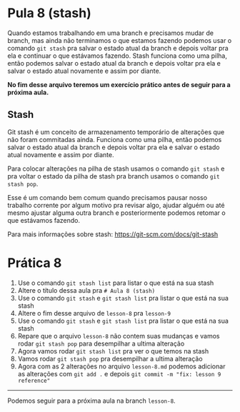 # Pula 8 (stash)

Quando estamos trabalhando em uma branch e precisamos mudar de branch, mas ainda não terminamos o que estamos fazendo podemos usar o comando `git stash` pra salvar o estado atual da branch e depois voltar pra ela e continuar o que estávamos fazendo.
Stash funciona como uma pilha, então podemos salvar o estado atual da branch e depois voltar pra ela e salvar o estado atual novamente e assim por diante.

**No fim desse arquivo teremos um exercício prático antes de seguir para a próxima aula.**

## Stash

Git stash é um conceito de armazenamento temporário de alterações que não foram commitadas ainda.
Funciona como uma pilha, então podemos salvar o estado atual da branch e depois voltar pra ela e salvar o estado atual novamente e assim por diante.

Para colocar alterações na pilha de stash usamos o comando `git stash` e pra voltar o estado da pilha de stash pra branch usamos o comando `git stash pop`.

Esse é um comando bem comum quando precisamos pausar nosso trabalho corrente por algum motivo pra revisar algo, ajudar alguém ou até mesmo ajustar alguma outra branch e posteriormente podemos retomar o que estávamos fazendo.

Para mais informações sobre stash: https://git-scm.com/docs/git-stash


# Prática 8

1. Use o comando `git stash list` para listar o que está na sua stash
2. Altere o título dessa aula pra `# Aula 8 (stash)`
3. Use o comando `git stash` e `git stash list` pra listar o que está na sua stash
4. Altere o fim desse arquivo de `lesson-8` pra `lesson-9`
5. Use o comando `git stash` e `git stash list` pra listar o que está na sua stash
6. Repare que o arquivo `lesson-8` não contem suas mudanças e vamos rodar `git stash pop` para desempilhar a ultima alteração
7. Agora vamos rodar `git stash list` pra ver o que temos na stash
8. Vamos rodar `git stash pop` pra desempilhar a ultima alteração
9. Agora com as 2 alterações no arquivo `lesson-8.md` podemos adicionar as alterações com `git add .` e depois `git commit -m "fix: lesson 9 reference"`

--- 

Podemos seguir para a próxima aula na branch `lesson-8`.